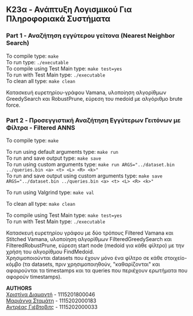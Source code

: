 ## K23α - Ανάπτυξη Λογισμικού Για Πληροφοριακά Συστήματα

### Part 1 - Αναζήτηση εγγύτερου γείτονα (Nearest Neighbor Search)

To compile type: ```make```  
To run type: ```./executable```   
To compile using Test Main type: ```make test=yes```    
To run with Test Main type: ```./executable```     
To clean all type: ```make clean```    

Κατασκευή ευρετηρίου-γράφου Vamana, υλοποίηση αλγορίθμων GreedySearch και RobustPrune, εύρεση του medoid με αλγόριθμο brute force.

### Part 2 - Προσεγγιστική Αναζήτηση Εγγύτερων Γειτόνων με Φίλτρα - Filtered ANNS

To compile type: ```make```  

To run using default arguments type: ```make run```  
To run and save output type: ```make save```  
To run using custom arguments type: ```make run ARGS="../dataset.bin ../queries.bin <a> <t> <L> <R> <k>"```  
To run and save output using custom arguments type: ```make save ARGS="../dataset.bin ../queries.bin <a> <t> <L> <R> <k>"```   

To run using Valgrind type: ```make val```  
 
To clean all type: ```make clean```  

To compile using Test Main type: ```make test=yes```    
To run with Test Main type: ```./executable```     


Κατασκευή ευρετηρίου γράφου με δύο τρόπους Filtered Vamana και Stitched Vamana, υλοποίηση αλγορίθμων FilteredGreedySearch και FilteredRobustPrune, 
εύρεση start node (medoid για κάθε φίλτρο) με την χρήση του αλγορίθμου FindMedoid.  
Χρησιμοποιούνται datasets που έχουν μόνο ένα φίλτρο σε κάθε στοιχείο-κόμβο
(τα datasets, πριν χρησιμοποιηθούν, "καθαρίζονται" και αφαιρούνται τα timestamps και τα queries που περιέχουν ερωτήματα που αφορούν timestamps).



**AUTHORS**  
[Χριστίνα Διαμαντή](https://github.com/ChristinaDiam) - 1115201800046  
[Μαριάννα Σταμάτη](https://github.com/mariannastamati) - 1115202000183  
[Αντρέας Γιέβτοβιτς](https://github.com/zodicx) - 1115202000033


